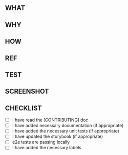 ## WHAT

<!-- Describe your change -->

## WHY

<!-- Why is this change necessary? -->

## HOW

<!-- How did you implement your changes -->

## REF

<!-- Reference links -->

## TEST

<!-- How did you test your changes and What is the unit tests coverage -->

## SCREENSHOT

<!-- If you have a screenshot, please add it here -->

## CHECKLIST

-   [ ] I have read the [CONTRIBUTING] doc
-   [ ] I have added necessary documentation (if appropriate)
-   [ ] I have added the necessary unit tests (if appropriate)
-   [ ] I have updated the storybook (if appropriate)
-   [ ] e2e tests are passing locally
-   [ ] I have added the necessary labels

